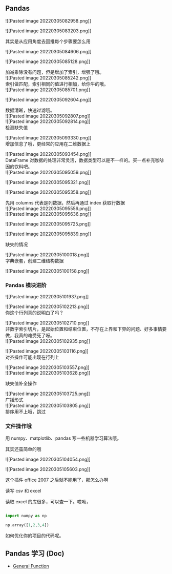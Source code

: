 ## Pandas

![[Pasted image 20220305082958.png]]

![[Pasted image 20220305083203.png]]

其实是从应用角度去回推每个步骤要怎么用

![[Pasted image 20220305084606.png]]

![[Pasted image 20220305085128.png]]

加减乘除没有问题，但是增加了索引，增强了哦。  
![[Pasted image 20220305085242.png]]  
索引做匹配，索引相同的值进行相加，给你牛的哦。  
![[Pasted image 20220305085701.png]]

![[Pasted image 20220305092604.png]]

数据清晰，快速过滤哦。  
![[Pasted image 20220305092807.png]]  
![[Pasted image 20220305092814.png]]  
检测缺失值

![[Pasted image 20220305093330.png]]  
增加信息了哦，更经常的应用在二维数据上

![[Pasted image 20220305093454.png]]  
DataFrame 对数据的处理非常灵活，数据类型可以是不一样的。买一点补充咖啡因的饮料吧。  
![[Pasted image 20220305095059.png]]

![[Pasted image 20220305095321.png]]

![[Pasted image 20220305095358.png]]

先用 columns 代表是列数据，然后再通过 index 获取行数据  
![[Pasted image 20220305095556.png]]  
![[Pasted image 20220305095636.png]]

![[Pasted image 20220305095725.png]]

![[Pasted image 20220305095839.png]]

缺失的情况

![[Pasted image 20220305100018.png]]  
字典嵌套，创建二维结构数据

![[Pasted image 20220305100158.png]]

### Pandas 模块进阶

![[Pasted image 20220305101937.png]]

![[Pasted image 20220305102213.png]]  
你这个行列真的说明白了吗？

![[Pasted image 20220305102710.png]]  
非数字索引切片，是起始位置和结束位置，不存在上界和下界的问题、好多事情要做，我真的难受死了呀。  
![[Pasted image 20220305102935.png]]

![[Pasted image 20220305103116.png]]  
对齐操作可能出现在行列上

![[Pasted image 20220305103557.png]]  
![[Pasted image 20220305103628.png]]

缺失值补全操作

![[Pasted image 20220305103725.png]]  
广播形式  
![[Pasted image 20220305103805.png]]  
排序用不上哦，跳过

### 文件操作哦

用 numpy、matplotlib、pandas 写一些机器学习算法哦。

其实还蛮简单的哦

![[Pasted image 20220305104054.png]]

![[Pasted image 20220305105603.png]]

这个插件 office 2007 之后就不能用了，那怎么办啊

读写 csv 和 excel

读取 excel 的库很多，可以查一下。哎呦，

``` python

import numpy as np

np.array([1,2,3,4])

```

如何优化你的项目的代码呢。

## Pandas 学习 (Doc)

- [General Function](https://pandas.pydata.org/docs/reference/general_functions.html)
